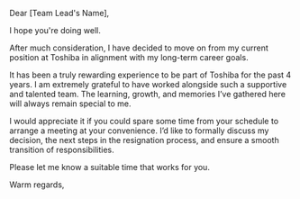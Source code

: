 Dear [Team Lead's Name],

I hope you're doing well.

After much consideration, I have decided to move on from my current position at Toshiba in alignment with my long-term career goals.

It has been a truly rewarding experience to be part of Toshiba for the past 4 years. I am extremely grateful to have worked alongside such a supportive and talented team. The learning, growth, and memories I’ve gathered here will always remain special to me.

I would appreciate it if you could spare some time from your schedule to arrange a meeting at your convenience. I’d like to formally discuss my decision, the next steps in the resignation process, and ensure a smooth transition of responsibilities.

Please let me know a suitable time that works for you.

Warm regards,
